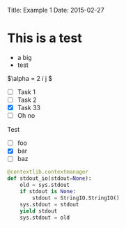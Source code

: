 Title:   Example 1
Date: 2015-02-27

# This is a test

- a big
- test

$\alpha = 2 *i* j $

<!--%
a = 2+2
print(a + 6)
%-->

- [ ] Task 1
- [ ] Task 2
- [x] Task 33   
- [ ] Oh no

Test

- [ ] foo
- [x] bar
- [ ] baz

```python
@contextlib.contextmanager
def stdout_io(stdout=None):
    old = sys.stdout
    if stdout is None:
        stdout = StringIO.StringIO()
    sys.stdout = stdout
    yield stdout
    sys.stdout = old
```